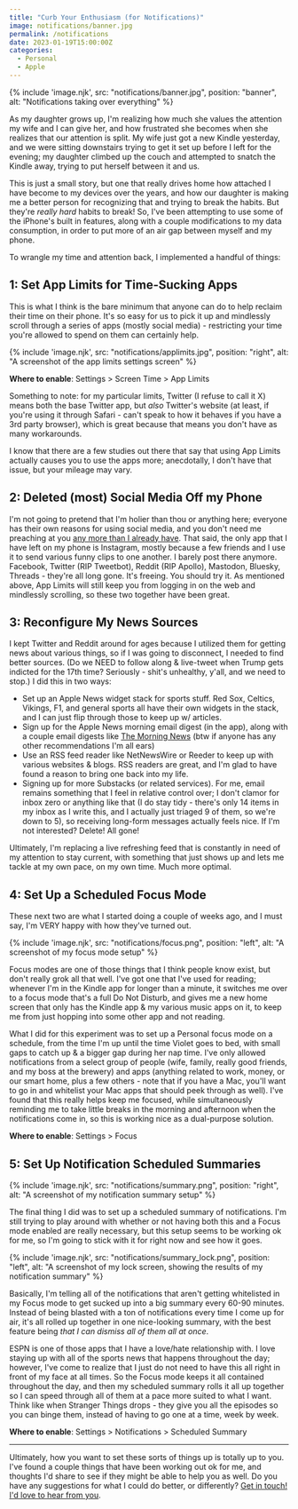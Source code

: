 ```yaml
---
title: "Curb Your Enthusiasm (for Notifications)"
image: notifications/banner.jpg
permalink: /notifications
date: 2023-01-19T15:00:00Z
categories: 
  - Personal
  - Apple
---
```


{% include 'image.njk',
  src: "notifications/banner.jpg",
  position: "banner",
  alt: "Notifications taking over everything"
%}

As my daughter grows up, I'm realizing how much she values the attention my wife and I can give her, and how frustrated she becomes when she realizes that our attention is split. My wife just got a new Kindle yesterday, and we were sitting downstairs trying to get it set up before I left for the evening; my daughter climbed up the couch and attempted to snatch the Kindle away, trying to put herself between it and us.

This is just a small story, but one that really drives home how attached I have become to my devices over the years, and how our daughter is making me a better person for recognizing that and trying to break the habits. But they're *really hard* habits to break! So, I've been attempting to use some of the iPhone's built in features, along with a couple modifications to my data consumption, in order to put more of an air gap between myself and my phone.

<!-- more -->

To wrangle my time and attention back, I implemented a handful of things:

## 1: Set App Limits for Time-Sucking Apps

This is what I think is the bare minimum that anyone can do to help reclaim their time on their phone. It's so easy for us to pick it up and mindlessly scroll through a series of apps (mostly social media) - restricting your time you're allowed to spend on them can certainly help.

{% include 'image.njk',
  src: "notifications/applimits.jpg",
  position: "right",
  alt: "A screenshot of the app limits settings screen"
%}

**Where to enable**: Settings > Screen Time > App Limits

Something to note: for my particular limits, Twitter (I refuse to call it X) means both the base Twitter app, but *also* Twitter's website (at least, if you're using it through Safari - can't speak to how it behaves if you have a 3rd party browser), which is great because that means you don't have as many workarounds.

I know that there are a few studies out there that say that using App Limits actually causes you to use the apps more; anecdotally, I don't have that issue, but your mileage may vary.

## 2: Deleted (most) Social Media Off my Phone

I'm not going to pretend that I'm holier than thou or anything here; everyone has their own reasons for using social media, and you don't need me preaching at you [any more than I already have](/fuck-social-media). That said, the only app that I have left on my phone is Instagram, mostly because a few friends and I use it to send various funny clips to one another. I barely post there anymore. Facebook, Twitter (RIP Tweetbot), Reddit (RIP Apollo), Mastodon, Bluesky, Threads - they're all long gone. It's freeing. You should try it. As mentioned above, App Limits will still keep you from logging in on the web and mindlessly scrolling, so these two together have been great.

## 3: Reconfigure My News Sources

I kept Twitter and Reddit around for ages because I utilized them for getting news about various things, so if I was going to disconnect, I needed to find better sources. (Do we NEED to follow along & live-tweet when Trump gets indicted for the 17th time? Seriously - shit's unhealthy, y'all, and we need to stop.) I did this in two ways:

- Set up an Apple News widget stack for sports stuff. Red Sox, Celtics, Vikings, F1, and general sports all have their own widgets in the stack, and I can just flip through those to keep up w/ articles.
- Sign up for the Apple News morning email digest (in the app), along with a couple email digests like [The Morning News](https://themorningnews.org) (btw if anyone has any other recommendations I'm all ears)
- Use an RSS feed reader like NetNewsWire or Reeder to keep up with various websites & blogs. RSS readers are great, and I'm glad to have found a reason to bring one back into my life.
- Signing up for more Substacks (or related services). For me, email remains something that I feel in relative control over; I don't clamor for inbox zero or anything like that (I do stay tidy - there's only 14 items in my inbox as I write this, and I actually just triaged 9 of them, so we're down to 5), so receiving long-form messages actually feels nice. If I'm not interested? Delete! All gone!

Ultimately, I'm replacing a live refreshing feed that is constantly in need of my attention to stay current, with something that just shows up and lets me tackle at my own pace, on my own time. Much more optimal.

## 4: Set Up a Scheduled Focus Mode

These next two are what I started doing a couple of weeks ago, and I must say, I'm VERY happy with how they've turned out.

{% include 'image.njk',
  src: "notifications/focus.png",
  position: "left",
  alt: "A screenshot of my focus mode setup"
%}

Focus modes are one of those things that I think people know exist, but don't really grok all that well. I've got one that I've used for reading; whenever I'm in the Kindle app for longer than a minute, it switches me over to a focus mode that's a full Do Not Disturb, and gives me a new home screen that only has the Kindle app & my various music apps on it, to keep me from just hopping into some other app and not reading.

What I did for this experiment was to set up a Personal focus mode on a schedule, from the time I'm up until the time Violet goes to bed, with small gaps to catch up & a bigger gap during her nap time. I've only allowed notifications from a select group of people (wife, family, really good friends, and my boss at the brewery) and apps (anything related to work, money, or our smart home, plus a few others - note that if you have a Mac, you'll want to go in and whitelist your Mac apps that should peek through as well). I've found that this really helps keep me focused, while simultaneously reminding me to take little breaks in the morning and afternoon when the notifications come in, so this is working nice as a dual-purpose solution.

**Where to enable**: Settings > Focus

## 5: Set Up Notification Scheduled Summaries

{% include 'image.njk',
  src: "notifications/summary.png",
  position: "right",
  alt: "A screenshot of my notification summary setup"
%}

The final thing I did was to set up a scheduled summary of notifications. I'm still trying to play around with whether or not having both this and a Focus mode enabled are really necessary, but this setup seems to be working ok for me, so I'm going to stick with it for right now and see how it goes.

{% include 'image.njk',
  src: "notifications/summary_lock.png",
  position: "left",
  alt: "A screenshot of my lock screen, showing the results of my notification summary"
%}

Basically, I'm telling all of the notifications that aren't getting whitelisted in my Focus mode to get sucked up into a big summary every 60-90 minutes. Instead of being blasted with a ton of notifications every time I come up for air, it's all rolled up together in one nice-looking summary, with the best feature being *that I can dismiss all of them all at once*.

ESPN is one of those apps that I have a love/hate relationship with. I love staying up with all of the sports news that happens throughout the day; however, I've come to realize that I just do not need to have this all right in front of my face at all times. So the Focus mode keeps it all contained throughout the day, and then my scheduled summary rolls it all up together so I can speed through all of them at a pace more suited to what I want. Think like when Stranger Things drops - they give you all the episodes so you can binge them, instead of having to go one at a time, week by week.

**Where to enable**: Settings > Notifications > Scheduled Summary

---

Ultimately, how you want to set these sorts of things up is totally up to you. I've found a couple things that have been working out ok for me, and thoughts I'd share to see if they might be able to help you as well. Do you have any suggestions for what I could do better, or differently? [Get in touch! I'd love to hear from you](/hello).
